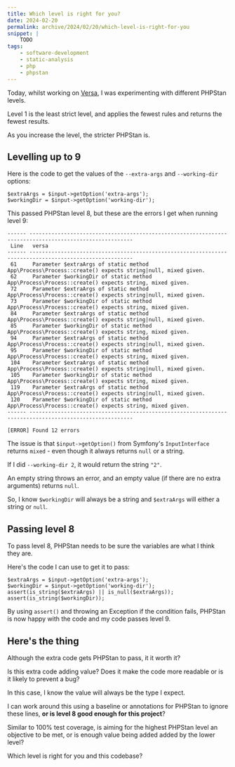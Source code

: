 ```yaml
---
title: Which level is right for you?
date: 2024-02-20
permalink: archive/2024/02/20/which-level-is-right-for-you
snippet: |
    TODO
tags:
    - software-development
    - static-analysis
    - php
    - phpstan
---
```


Today, whilst working on [Versa], I was experimenting with different PHPStan levels.

Level 1 is the least strict level, and applies the fewest rules and returns the fewest results.

As you increase the level, the stricter PHPStan is.

## Levelling up to 9

Here is the code to get the values of the `--extra-args` and `--working-dir` options:

```language-php
$extraArgs = $input->getOption('extra-args');
$workingDir = $input->getOption('working-dir');
```

This passed PHPStan level 8, but these are the errors I get when running level 9:

```language-plain
------ -------------------------------------------------------------------------------------------------------
 Line   versa
------ -------------------------------------------------------------------------------------------------------
 61     Parameter $extraArgs of static method App\Process\Process::create() expects string|null, mixed given.
 62     Parameter $workingDir of static method App\Process\Process::create() expects string, mixed given.
 72     Parameter $extraArgs of static method App\Process\Process::create() expects string|null, mixed given.
 73     Parameter $workingDir of static method App\Process\Process::create() expects string, mixed given.
 84     Parameter $extraArgs of static method App\Process\Process::create() expects string|null, mixed given.
 85     Parameter $workingDir of static method App\Process\Process::create() expects string, mixed given.
 94     Parameter $extraArgs of static method App\Process\Process::create() expects string|null, mixed given.
 95     Parameter $workingDir of static method App\Process\Process::create() expects string, mixed given.
 104    Parameter $extraArgs of static method App\Process\Process::create() expects string|null, mixed given.
 105    Parameter $workingDir of static method App\Process\Process::create() expects string, mixed given.
 119    Parameter $extraArgs of static method App\Process\Process::create() expects string|null, mixed given.
 120    Parameter $workingDir of static method App\Process\Process::create() expects string, mixed given.
------ -------------------------------------------------------------------------------------------------------

[ERROR] Found 12 errors
```

The issue is that `$input->getOption()` from Symfony's `InputInterface` returns `mixed` - even though it always returns `null` or a string.

If I did `--working-dir 2`, it would return the string `"2"`.

An empty string throws an error, and an empty value (if there are no extra arguments) returns `null`.

So, I know `$workingDir` will always be a string and `$extraArgs` will either a string or `null`.

## Passing level 8

To pass level 8, PHPStan needs to be sure the variables are what I think they are.

Here's the code I can use to get it to pass:

```language-php
$extraArgs = $input->getOption('extra-args');
$workingDir = $input->getOption('working-dir');
assert(is_string($extraArgs) || is_null($extraArgs));
assert(is_string($workingDir));
```

By using `assert()` and throwing an Exception if the condition fails, PHPStan is now happy with the code and my code passes level 9.

## Here's the thing

Although the extra code gets PHPStan to pass, it it worth it?

Is this extra code adding value? Does it make the code more readable or is it likely to prevent a bug?

In this case, I know the value will always be the type I expect.

I can work around this using a baseline or annotations for PHPStan to ignore these lines, **or is level 8 good enough for this project**?

Similar to 100% test coverage, is aiming for the highest PHPStan level an objective to be met, or is enough value being added added by the lower level?

Which level is right for you and this codebase?

[versa]: {{site.url}}
